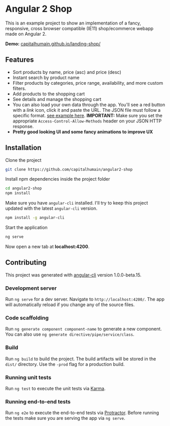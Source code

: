 # Angular 2 Shop

This is an example project to show an implementation of a fancy, responsive, cross browser compatible (IE11) shop/ecommerce webapp made on Angular 2.

**Demo:** [capitalhumain.github.io/landing-shop/](https://capitalhumain.github.io/landing-shop/)

## Features
* Sort products by name, price (asc) and price (desc)
* Instant search by product name
* Filter products by categories, price range, availability, and more custom filters.
* Add products to the shopping cart
* See details and manage the shopping cart
* You can also load your own data through the app. You'll see a red button with a *link* icon, click it and paste the URL. The JSON file must follow a specific format. [see example here](angular2-shop-json/). **IMPORTANT:** Make sure you set the appropriate `Access-Control-Allow-Methods` header on your JSON HTTP response. 
* **Pretty good looking UI and some fancy animations to improve UX**

## Installation

Clone the project
```bash
git clone https://github.com/capitalhumain/angular2-shop
```

Install npm dependencies inside the project folder
```bash
cd angular2-shop
npm install
```

Make sure you have `angular-cli` installed. I'll try to keep this project updated with the latest `angular-cli` version.
```bash
npm install -g angular-cli
```

Start the application
```bash
ng serve
```

Now open a new tab at **localhost:4200**.


## Contributing

This project was generated with [angular-cli](https://github.com/angular/angular-cli) version 1.0.0-beta.15.

### Development server
Run `ng serve` for a dev server. Navigate to `http://localhost:4200/`. The app will automatically reload if you change any of the source files.

### Code scaffolding

Run `ng generate component component-name` to generate a new component. You can also use `ng generate directive/pipe/service/class`.

### Build

Run `ng build` to build the project. The build artifacts will be stored in the `dist/` directory. Use the `-prod` flag for a production build.

### Running unit tests

Run `ng test` to execute the unit tests via [Karma](https://karma-runner.github.io).

### Running end-to-end tests

Run `ng e2e` to execute the end-to-end tests via [Protractor](http://www.protractortest.org/).
Before running the tests make sure you are serving the app via `ng serve`.
